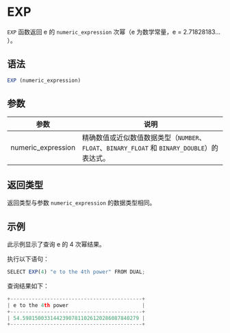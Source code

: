 EXP 
========================



`EXP` 函数返回 e 的 `numeric_expression` 次幂（e 为数学常量，e = 2.71828183... ）。

语法 
--------------

```javascript
EXP (numeric_expression)
```



参数 
--------------



|         参数         |                                  说明                                   |
|--------------------|-----------------------------------------------------------------------|
| numeric_expression | 精确数值或近似数值数据类型（`NUMBER`、`FLOAT`、`BINARY_FLOAT` 和 `BINARY_DOUBLE`）的表达式。 |



返回类型 
----------------

返回类型与参数 `numeric_expression` 的数据类型相同。

示例 
--------------

此示例显示了查询 e 的 4 次幂结果。

执行以下语句：

```javascript
SELECT EXP(4) "e to the 4th power" FROM DUAL;
```



查询结果如下：

```javascript
+-------------------------------------------+
| e to the 4th power                        |
+-------------------------------------------+
| 54.59815003314423907811026120286087840279 |
+-------------------------------------------+
```



